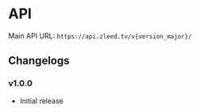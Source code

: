 # API

Main API URL: `https://api.zleed.tv/v{version_major}/`

## Changelogs

### v1.0.0

- Initial release